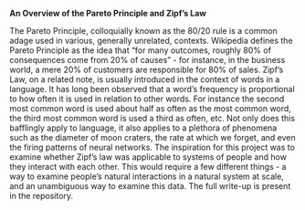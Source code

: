 **An Overview of the Pareto Principle and Zipf’s Law**

The Pareto Principle, colloquially known as the 80/20 rule is a common adage used in various, generally unrelated, contexts. Wikipedia defines the Pareto Principle as the idea that “for many outcomes, roughly 80% of consequences come from 20% of causes” - for instance, in the business world, a mere 20% of customers are responsible for 80% of sales. Zipf’s Law, on a related note, is usually introduced in the context of words in a language. It has long been observed that a word’s frequency is proportional to how often it is used in relation to other words. For instance the second most common word is used about half as often as the most common word, the third most common word is used a third as often, etc. Not only does this bafflingly apply to language, it also applies to a plethora of phenomena such as the diameter of moon craters, the rate at which we forget, and even the firing patterns of neural networks. The inspiration for this project was to examine whether Zipf’s law was applicable to systems of people and how they interact with each other. This would require a few different things - a way to examine people’s natural interactions in a natural system at scale, and an unambiguous way to examine this data. The full write-up is present in the repository.
